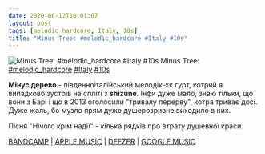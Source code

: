 ```yaml
---
date: 2020-06-12T10:01:07
layout: post
tags: [melodic_hardcore, Italy, 10s]
title: "Minus Tree: #melodic_hardcore #Italy #10s"
---
```

![Minus Tree: #melodic_hardcore #Italy #10s](https://res.cloudinary.com/vast-space-unexplored/image/upload/photos/photo_993_12-06-2020_10-01-07.jpg)
Minus Tree: [#melodic_hardcore](/tags/#melodic_hardcore) [#Italy](/tags/#Italy) [#10s](/tags/#10s)

**Мінус дерево** - південноіталійський мелодік-хк гурт, котрий я випадково зустрів на спліті з **shizune**. Інфи дуже мало, знаю тільки, що вони з Барі і що в 2013 оголосили &quot;тривалу перерву&quot;, котра триває досі. Дуже жаль, бо музло прям дуже душерозривне виходило в них.

Пісня &quot;Нічого крім надії&quot; - кілька рядків про втрату душевної краси.

[BANDCAMP](https://minustree.bandcamp.com/album/individual) \| [APPLE MUSIC](https://music.apple.com/us/album/individual-ep/1506487655) \| [DEEZER](https://www.deezer.com/album/140185412?utm_source=deezer&amp;utm_content=album-140185412&amp;utm_term=1601611822_1591945100&amp;utm_medium=web) \| [GOOGLE MUSIC](https://play.google.com/music/m/Buqxaumbmh46b4yfknb7pd6tpwm?t=Individual_-_Minus_Tree)